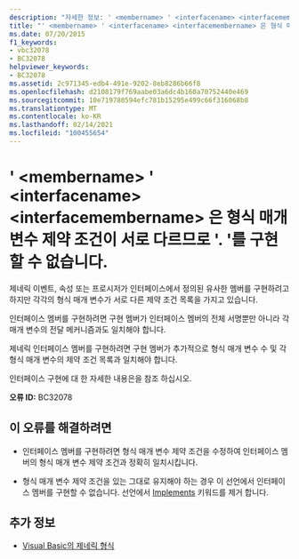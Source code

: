 ```yaml
---
description: "자세한 정보: ' <membername> ' <interfacename> <interfacemembername> 은 형식 매개 변수 제약 조건이 서로 다르므로 '. '를 구현할 수 없습니다."
title: "' <membername> ' <interfacename> <interfacemembername> 은 형식 매개 변수 제약 조건이 서로 다르므로 '. '를 구현할 수 없습니다."
ms.date: 07/20/2015
f1_keywords:
- vbc32078
- BC32078
helpviewer_keywords:
- BC32078
ms.assetid: 2c971345-edb4-491e-9202-8eb8286b66f8
ms.openlocfilehash: d2108179f769aabe03a6dc4b160a70752440e469
ms.sourcegitcommit: 10e719780594efc781b15295e499c66f316068b8
ms.translationtype: MT
ms.contentlocale: ko-KR
ms.lasthandoff: 02/14/2021
ms.locfileid: "100455654"
---
```

# <a name="membername-cannot-implement-interfacenameinterfacemembername-because-they-differ-by-type-parameter-constraints"></a>' \<membername> ' \<interfacename> \<interfacemembername> 은 형식 매개 변수 제약 조건이 서로 다르므로 '. '를 구현할 수 없습니다.

제네릭 이벤트, 속성 또는 프로시저가 인터페이스에서 정의된 유사한 멤버를 구현하려고 하지만 각각의 형식 매개 변수가 서로 다른 제약 조건 목록을 가지고 있습니다.  
  
 인터페이스 멤버를 구현하려면 구현 멤버가 인터페이스 멤버의 전체 서명뿐만 아니라 각 매개 변수의 전달 메커니즘과도 일치해야 합니다.  
  
 제네릭 인터페이스 멤버를 구현하려면 구현 멤버가 추가적으로 형식 매개 변수 수 및 각 형식 매개 변수의 제약 조건 목록과 일치해야 합니다.  
  
 인터페이스 구현에 대 한 자세한 내용은을 참조 하십시오.  
  
 **오류 ID:** BC32078  
  
## <a name="to-correct-this-error"></a>이 오류를 해결하려면  
  
- 인터페이스 멤버를 구현하려면 형식 매개 변수 제약 조건을 수정하여 인터페이스 멤버의 형식 매개 변수 제약 조건과 정확히 일치시킵니다.  
  
- 형식 매개 변수 제약 조건을 있는 그대로 유지해야 하는 경우 이 선언에서 인터페이스 멤버를 구현할 수 없습니다. 선언에서 [Implements](../language-reference/statements/implements-clause.md) 키워드를 제거 합니다.  
  
## <a name="see-also"></a>추가 정보

- [Visual Basic의 제네릭 형식](../programming-guide/language-features/data-types/generic-types.md)
